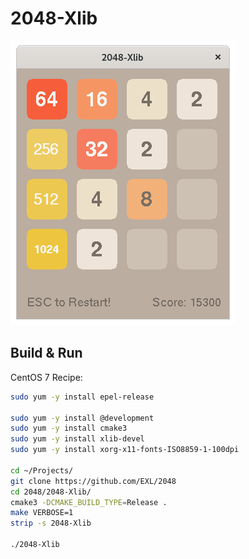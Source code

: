 2048-Xlib
=========

![2048-Xlib Fedora 32 Screenshot](../image/2048-Xlib-Screenshot.png)

## Build & Run

CentOS 7 Recipe:

```sh
sudo yum -y install epel-release

sudo yum -y install @development
sudo yum -y install cmake3
sudo yum -y install xlib-devel
sudo yum -y install xorg-x11-fonts-ISO8859-1-100dpi

cd ~/Projects/
git clone https://github.com/EXL/2048
cd 2048/2048-Xlib/
cmake3 -DCMAKE_BUILD_TYPE=Release .
make VERBOSE=1
strip -s 2048-Xlib

./2048-Xlib
```

